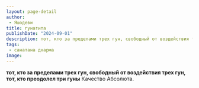 ```yaml
---
layout: page-detail
author:
 - Яшодеви
title: гунатита
publishDate: "2024-09-01"
description: тот, кто за пределами трех гун, свободный от воздействия трех гун, тот, кто преодолел три гуны
tags:
 - санатана дхарма
image: 
---
```


__тот, кто за пределами трех гун, свободный от воздействия трех гун, тот, кто преодолел три гуны__
Качество Абсолюта.

